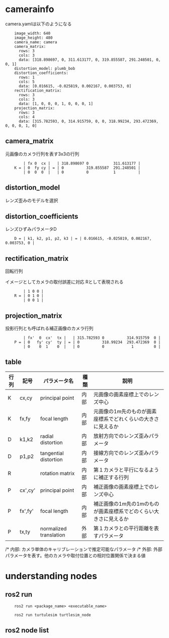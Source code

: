 <!-- FileName: ros
 Author: 8ucchiman
 CreatedDate: 2023-03-09 14:31:21 +0900
 LastModified: 2023-03-13 11:06:56 +0900
 Reference: 8ucchiman.jp
-->


# camerainfo
camera.yamlは以下のようになる
```
    image_width: 640
    image_height: 480
    camera_name: camera
    camera_matrix:
      rows: 3
      cols: 3
      data: [318.898697, 0, 311.613177, 0, 319.855587, 291.248501, 0, 0, 1]
    distortion_model: plumb_bob
    distortion_coefficients:
      rows: 1
      cols: 5
      data: [0.016615, -0.025819, 0.002167, 0.003753, 0]
    rectification_matrix:
      rows: 3
      cols: 3
      data: [1, 0, 0, 0, 1, 0, 0, 0, 1]
    projection_matrix:
      rows: 3
      cols: 4
      data: [315.782593, 0, 314.915759, 0, 0, 318.99234, 293.472369, 0, 0, 0, 1, 0]
```

## camera_matrix
元画像のカメラ行列を表す3x3の行列

```
        | fx 0  cx |   | 318.898697 0           311.613177 |
    K = | 0  fy cy | = | 0          319.855587  291.248501 |
        | 0  0  0  |   | 0          0           1          |
```

## distortion_model
レンズ歪みのモデルを選択

## distortion_coefficients
レンズひずみパラメータD
```
    D = | k1, k2, p1, p2, k3 | = | 0.016615, -0.025819, 0.002167, 0.003753, 0 |
```

## rectification_matrix
回転行列

イメージとしてカメラの取付誤差に対応
Rとして表現される
```
        | 1 0 0 |
    R = | 0 1 0 |
        | 0 0 1 |
```

## projection_matrix
投影行列とも呼ばれる補正画像のカメラ行列
```
        | fx'  0  cx'  tx |   | 315.782593 0          314.915759  0 |
    P = | 0   fy' cy'  ty | = | 0          318.99234  293.472369  0 |
        | 0    0  1    0  |   | 0          0            1         0 |
```

## table

|行列|記号   |パラメータ名          |種類|説明|
|----|-------|----------------------|----|----|
|K   |cx,cy  |principal point       |内部|元画像の画素座標上でのレンズ中心
|K   |fx,fy  |focal length          |内部|元画像の1m先のものが画素座標系でどれくらいの大きさに見えるか
|D   |k1,k2  |radial distortion     |内部|放射方向でのレンズ歪みパラメータ
|D   |p1,p2  |tangential distortion |内部|接線方向でのレンズ歪みパラメータ
|R   |       |rotation matrix       |内部|第１カメラと平行になるように補正する行列
|P   |cx',cy'|principal point       |内部|補正画像の画素座標上でのレンズ中心
|P   |fx',fy'|focal length          |内部|補正画像の1m先の1mのものが画素座標系でどのくらい大きさに見えるか
|P   |tx,ty  |normalized translation|外部|第１カメラとの平行距離を表すパラメータ

/* 内部: カメラ単体のキャリブレーションで推定可能なパラメータ
/* 外部: 外部パラメータを表す。他のカメラや取付位置との相対位置関係で決まる値


# understanding nodes

## ros2 run
```
    ros2 run <package_name> <executable_name>
```

```
    ros2 run turtulesim turtlesim_node
```

## ros2 node list
```
